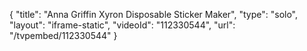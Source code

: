 {
    "title": "Anna Griffin Xyron Disposable Sticker Maker",
    "type": "solo",
    "layout": "iframe-static",
    "videoId": "112330544",
    "url": "\/tvpembed\/112330544"
}